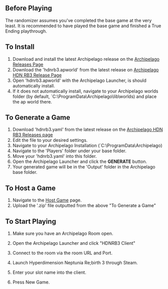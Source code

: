 ## Before Playing

The randomizer assumes you've completed the base game at the very least.
It is recommended to have played the base game and finished a True Ending playthrough.

## To Install

1. Download and install the latest Archipelago release on the [Archipelago Releases Page](https://github.com/ArchipelagoMW/Archipelago/releases)
2. Download the 'hdnrb3.apworld' from the latest release on [Archipelago HDN RB3 Release Page](https://github.com/Veloalopus/Archipelago-hdn-rb3/releases)
3. Open 'hdnrb3.apworld' with the Archipelago Launcher, is should automatically install.
4. If it does not automatically install, navigate to your Archipelago worlds folder (by default, `C:\ProgramData\Archipelago\lib\worlds) and place the ap world there.

## To Generate a Game

1. Download 'hdnrb3.yaml' from the latest release on the [Archipelago HDN RB3 Releases page](https://github.com/Veloalopus/Archipelago-hdn-rb3/releases)
2. Edit the file to your desired settings.
3. Navigate to your Archipelago Installation (`C:\ProgramData\Archipelago)
4. Navigate to the 'Players' folder under your base folder.
5. Move your 'hdnrb3.yaml' into this folder.
6. Open the Archipelago Launcher and click the **GENERATE** button.
7. Your generated game will be in the 'Output' folder in the Archipelago base folder.

## To Host a Game

1. Navigate to the [Host Game](https://archipelago.gg/uploads) page.
2. Upload the '.zip' file outputted from the above "To Generate a Game"

## To Start Playing

1. Make sure you have an Archipelago Room open.
2. Open the Archipelago Launcher and click "HDNRB3 Client"
3. Connect to the room via the room URL and Port.
4. Launch Hyperdimension Neptunia Re;birth 3 through Steam.
5. Enter your slot name into the client.

6. Press New Game.





